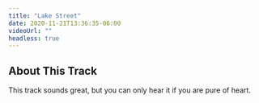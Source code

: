 ```yaml
---
title: "Lake Street"
date: 2020-11-21T13:36:35-06:00
videoUrl: ""
headless: true
---
```


## About This Track

This track sounds great, but you can only hear it if you are pure of heart.
